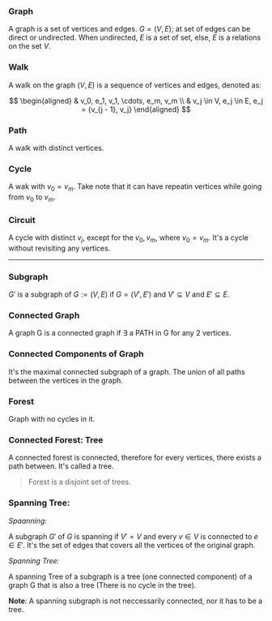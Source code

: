 ### **Graph**

A graph is a set of vertices and edges. $G = (V, E)$; at set of edges can be direct or undirected. When undirected, $E$ is a set of set, else, $E$ is a relations on the set $V$. 

### **Walk**

A walk on the graph $(V, E)$ is a sequence of vertices and edges, denoted as: 

$$
\begin{aligned}
    & v_0, e_1, v_1, \cdots, e_m, v_m
    \\
    & v_j \in V, e_j \in E, e_j = {v_{j - 1}, v_j}
\end{aligned}
$$

### **Path**

A walk with distinct vertices. 


### **Cycle**
A wak with $v_0 = v_m$. Take note that it can have repeatin vertices while going from $v_0$ to $v_m$. 

### **Circuit**

A cycle with distinct $v_j$, except for the $v_0, v_m$, where $v_0 = v_m$. It's a cycle without revisiting any vertices. 

--- 

### **Subgraph**

$G'$ is a subgraph of $G:=(V, E)$ if $G = (V', E')$ and $V'\subseteq V$ and $E'\subseteq E$. 


### **Connected Graph**

A graph G is a connected graph if $\exists$ a PATH in G for any 2 vertices. 

### **Connected Components of Graph**

It's the maximal connected subgraph of a graph. The union of all paths between the vertices in the graph.  

### **Forest**

Graph with no cycles in it. 

### **Connected Forest: Tree**

A connected forest is connected, therefore for every vertices, there exists a path between. It's called a tree. 

> Forest is a disjoint set of trees. 

### **Spanning Tree:**

*Spaanning*:

A subgraph $G'$ of $G$ is spanning if $V' = V$ and every $v\in V$ is connected to $e\in E'$. It's the set of edges that covers all the vertices of the original graph. 

*Spanning Tree:*

A spanning Tree of a subgraph is a tree (one connected component) of a graph G that is also a tree (There is no cycle in the tree). 

**Note**: A spanning subgraph is not neccessarily connected, nor it has to be a tree. 

